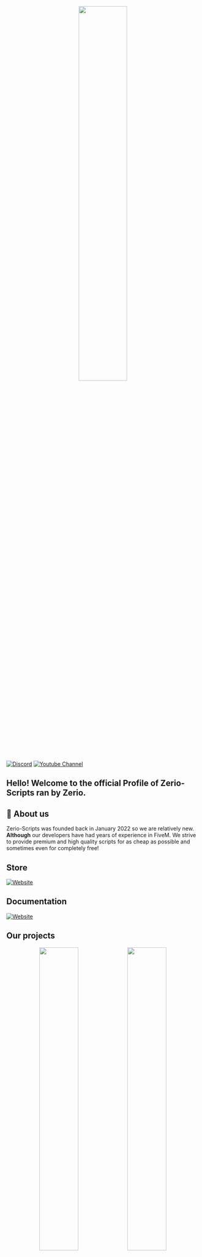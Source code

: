 <p align="center">
  <img src="https://user-images.githubusercontent.com/54480523/178153052-8e4b550c-9b2b-4d3d-9f44-083fe9cf6552.jpg" width="50%">
</p>

[![Discord](https://img.shields.io/discord/931629164656734238?style=for-the-badge&label=Discord%20Server)](http://discord.zerio-scripts.com)
[![Youtube Channel](https://img.shields.io/youtube/channel/subscribers/UCPXxRNLLgvNpjvGHHMMYxmQ?logo=youtube&logoColor=red&style=for-the-badge)](https://youtube.com/c/Zerio)

## Hello! Welcome to the official Profile of Zerio-Scripts ran by Zerio.

## 🤔 About us
Zerio-Scripts was founded back in January 2022 so we are relatively new.
**Although** our developers have had years of experience in FiveM.
We strive to provide premium and high quality scripts for as cheap 
as possible and sometimes even for completely free!

## Store
[![Website](https://img.shields.io/website?label=store.zerio-scripts.com&style=for-the-badge&url=https%3A%2F%2Fstore.zerio-scripts.com)](https://store.zerio-scripts.com)

## Documentation
[![Website](https://img.shields.io/website?label=docs.zerio-scripts.com&style=for-the-badge&url=https%3A%2F%2Fdocs.zerio-scripts.com)](https://docs.zerio-scripts.com)

## Our projects
<div align="center">
  <a target="_blank" href="https://github.com/Zerio-Scripts/zerio-bcs-heist"><img width="45%" src="https://cdn.discordapp.com/attachments/934470871333105674/995730158172516532/zerio-bcs-heist.png"></a>
  <a target="_blank" href="https://github.com/Zerio-Scripts/zerio-proximityprompts"><img width="45%" src="https://cdn.discordapp.com/attachments/934470871333105674/995729924386209852/zerio-proximityprompt.png"></a>
  <a target="_blank" href="https://github.com/Zerio-Scripts/zerio-progressbars"><img width="45%" src="https://cdn.discordapp.com/attachments/934470871333105674/995729924746911784/zerio-progressbar.png"></a>
  <a target="_blank" href="https://github.com/Zerio-Scripts/zerio-jobcenter"><img width="45%" src="https://cdn.discordapp.com/attachments/934470871333105674/995729925275402342/zerio-jobcenter.png"></a>
</div>
